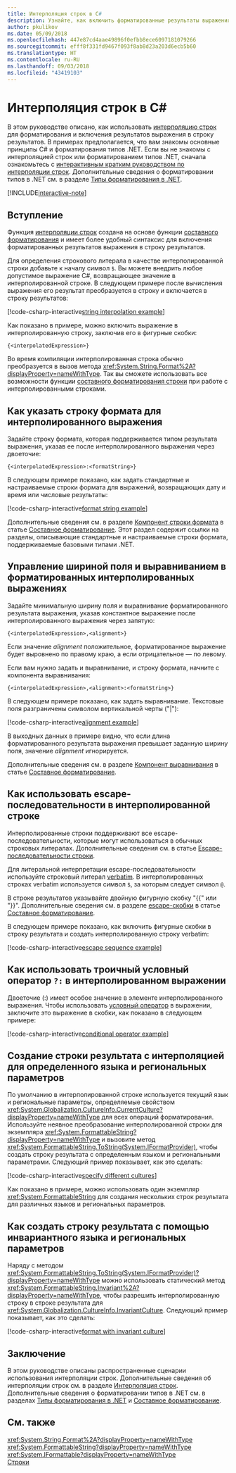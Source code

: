 ```yaml
---
title: Интерполяция строк в C#
description: Узнайте, как включить форматированные результаты выражения в строку результатов в C# с интерполяцией строк.
author: pkulikov
ms.date: 05/09/2018
ms.openlocfilehash: 447e87cd4aae49896f0efbb8ece6097181079266
ms.sourcegitcommit: efff8f331fd9467f093f8ab8d23a203d6ecb5b60
ms.translationtype: HT
ms.contentlocale: ru-RU
ms.lasthandoff: 09/03/2018
ms.locfileid: "43419103"
---
```

# <a name="string-interpolation-in-c"></a>Интерполяция строк в C# #

В этом руководстве описано, как использовать [интерполяцию строк](../language-reference/tokens/interpolated.md) для форматирования и включения результатов выражения в строку результатов. В примерах предполагается, что вам знакомы основные принципы C# и форматирования типов .NET. Если вы не знакомы с интерполяцией строк или форматированием типов .NET, сначала ознакомьтесь с [интерактивным кратким руководством по интерполяции строк](../quick-starts/interpolated-strings.yml). Дополнительные сведения о форматировании типов в .NET см. в разделе [Типы форматирования в .NET](../../standard/base-types/formatting-types.md).

[!INCLUDE[interactive-note](~/includes/csharp-interactive-note.md)]

## <a name="introduction"></a>Вступление

Функция [интерполяции строк](../language-reference/tokens/interpolated.md) создана на основе функции [составного форматирования](../../standard/base-types/composite-formatting.md) и имеет более удобный синтаксис для включения форматированных результатов выражения в строку результатов.

Для определения строкового литерала в качестве интерполированной строки добавьте к началу символ `$`. Вы можете внедрить любое допустимое выражение C#, возвращающее значение в интерполированной строке. В следующем примере после вычисления выражения его результат преобразуется в строку и включается в строку результатов:

[!code-csharp-interactive[string interpolation example](~/samples/snippets/csharp/tutorials/string-interpolation/Program.cs#1)]

Как показано в примере, можно включить выражение в интерполированную строку, заключив его в фигурные скобки:

```
{<interpolatedExpression>}
```

Во время компиляции интерполированная строка обычно преобразуется в вызов метода <xref:System.String.Format%2A?displayProperty=nameWithType>. Так вы сможете использовать все возможности функции [составного форматирования строки](../../standard/base-types/composite-formatting.md) при работе с интерполированными строками.

## <a name="how-to-specify-a-format-string-for-an-interpolated-expression"></a>Как указать строку формата для интерполированного выражения

Задайте строку формата, которая поддерживается типом результата выражения, указав ее после интерполированного выражения через двоеточие:

```
{<interpolatedExpression>:<formatString>}
```

В следующем примере показано, как задать стандартные и настраиваемые строки формата для выражений, возвращающих дату и время или числовые результаты:

[!code-csharp-interactive[format string example](~/samples/snippets/csharp/tutorials/string-interpolation/Program.cs#2)]

Дополнительные сведения см. в разделе [Компонент строки формата](../../standard/base-types/composite-formatting.md#format-string-component) в статье [Составное форматирование](../../standard/base-types/composite-formatting.md). Этот раздел содержит ссылки на разделы, описывающие стандартные и настраиваемые строки формата, поддерживаемые базовыми типами .NET.

## <a name="how-to-control-the-field-width-and-alignment-of-the-formatted-interpolated-expression"></a>Управление шириной поля и выравниванием в форматированных интерполированных выражениях

Задайте минимальную ширину поля и выравнивание форматированного результата выражения, указав константное выражение после интерполированного выражения через запятую:

```
{<interpolatedExpression>,<alignment>}
```

Если значение *alignment* положительное, форматированное выражение будет выровнено по правому краю, а если отрицательное — по левому.

Если вам нужно задать и выравнивание, и строку формата, начните с компонента выравнивания:

```
{<interpolatedExpression>,<alignment>:<formatString>}
```

В следующем примере показано, как задать выравнивание. Текстовые поля разграничены символом вертикальной черты ("|"):

[!code-csharp-interactive[alignment example](~/samples/snippets/csharp/tutorials/string-interpolation/Program.cs#3)]

В выходных данных в примере видно, что если длина форматированного результата выражения превышает заданную ширину поля, значение *alignment* игнорируется.

Дополнительные сведения см. в разделе [Компонент выравнивания](../../standard/base-types/composite-formatting.md#alignment-component) в статье [Составное форматирование](../../standard/base-types/composite-formatting.md).

## <a name="how-to-use-escape-sequences-in-an-interpolated-string"></a>Как использовать escape-последовательности в интерполированной строке

Интерполированные строки поддерживают все escape-последовательности, которые могут использоваться в обычных строковых литералах. Дополнительные сведения см. в статье [Escape-последовательности строки](../programming-guide/strings/index.md#string-escape-sequences).

Для литеральной интерпретации escape-последовательности используйте строковый литерал [verbatim](../language-reference/tokens/verbatim.md). В интерполированных строках verbatim используется символ `$`, за которым следует символ `@`.

В строке результатов указывайте двойную фигурную скобку "{{" или "}}". Дополнительные сведения см. в разделе [escape-скобки](../../standard/base-types/composite-formatting.md#escaping-braces) в статье [Составное форматирование](../../standard/base-types/composite-formatting.md).

В следующем примере показано, как включить фигурные скобки в строку результата и создать интерполированную строку verbatim:

[!code-csharp-interactive[escape sequence example](~/samples/snippets/csharp/tutorials/string-interpolation/Program.cs#4)]

## <a name="how-to-use-a-ternary-conditional-operator--in-an-interpolated-expression"></a>Как использовать троичный условный оператор `?:` в интерполированном выражении

Двоеточие (:) имеет особое значение в элементе интерполированного выражения. Чтобы использовать [условный оператор](../language-reference/operators/conditional-operator.md) в выражении, заключите это выражение в скобки, как показано в следующем примере:

[!code-csharp-interactive[conditional operator example](~/samples/snippets/csharp/tutorials/string-interpolation/Program.cs#5)]

## <a name="how-to-create-a-culture-specific-result-string-with-string-interpolation"></a>Создание строки результата с интерполяцией для определенного языка и региональных параметров

По умолчанию в интерполированной строке используется текущий язык и региональные параметры, определяемые свойством <xref:System.Globalization.CultureInfo.CurrentCulture?displayProperty=nameWithType> для всех операций форматирования. Используйте неявное преобразование интерполированной строки для экземпляра <xref:System.FormattableString?displayProperty=nameWithType> и вызовите метод <xref:System.FormattableString.ToString(System.IFormatProvider)>, чтобы создать строку результата с определенным языком и региональными параметрами. Следующий пример показывает, как это сделать:

[!code-csharp-interactive[specify different cultures](~/samples/snippets/csharp/tutorials/string-interpolation/Program.cs#6)]

Как показано в примере, можно использовать один экземпляр <xref:System.FormattableString> для создания нескольких строк результата для различных языков и региональных параметров.

## <a name="how-to-create-a-result-string-using-the-invariant-culture"></a>Как создать строку результата с помощью инвариантного языка и региональных параметров

Наряду с методом <xref:System.FormattableString.ToString(System.IFormatProvider)?displayProperty=nameWithType> можно использовать статический метод <xref:System.FormattableString.Invariant%2A?displayProperty=nameWithType>, чтобы разрешить интерполированную строку в строке результата для <xref:System.Globalization.CultureInfo.InvariantCulture>. Следующий пример показывает, как это сделать:

[!code-csharp-interactive[format with invariant culture](~/samples/snippets/csharp/tutorials/string-interpolation/Program.cs#7)]

## <a name="conclusion"></a>Заключение

В этом руководстве описаны распространенные сценарии использования интерполяции строк. Дополнительные сведения об интерполяции строк см. в разделе [Интерполяция строк](../language-reference/tokens/interpolated.md). Дополнительные сведения о форматировании типов в .NET см. в разделах [Типы форматирования в .NET](../../standard/base-types/formatting-types.md) и [Составное форматирование](../../standard/base-types/composite-formatting.md).

## <a name="see-also"></a>См. также

<xref:System.String.Format%2A?displayProperty=nameWithType>  
<xref:System.FormattableString?displayProperty=nameWithType>  
<xref:System.IFormattable?displayProperty=nameWithType>  
[Строки](../programming-guide/strings/index.md)  
